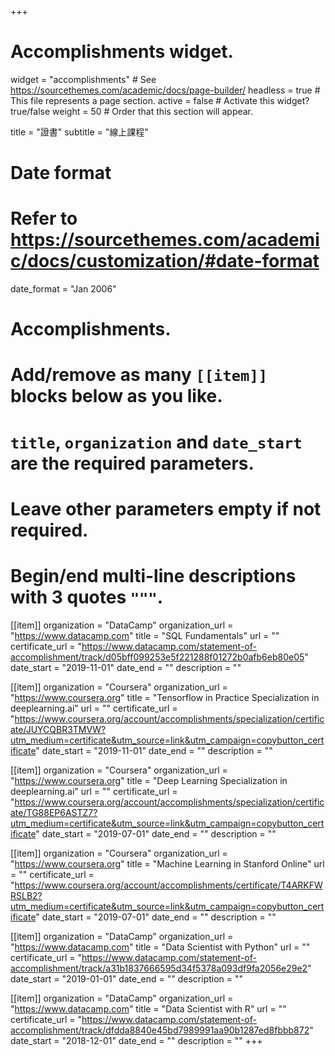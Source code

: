 +++
# Accomplishments widget.
widget = "accomplishments"  # See https://sourcethemes.com/academic/docs/page-builder/
headless = true  # This file represents a page section.
active = false  # Activate this widget? true/false
weight = 50  # Order that this section will appear.

title = "證書"
subtitle = "線上課程"

# Date format
#   Refer to https://sourcethemes.com/academic/docs/customization/#date-format
date_format = "Jan 2006"

# Accomplishments.
#   Add/remove as many `[[item]]` blocks below as you like.
#   `title`, `organization` and `date_start` are the required parameters.
#   Leave other parameters empty if not required.
#   Begin/end multi-line descriptions with 3 quotes `"""`.

[[item]]
  organization = "DataCamp"
  organization_url = "https://www.datacamp.com"
  title = "SQL Fundamentals"
  url = ""
  certificate_url = "https://www.datacamp.com/statement-of-accomplishment/track/d05bff099253e5f221288f01272b0afb6eb80e05"
  date_start = "2019-11-01"
  date_end = ""
  description = ""

[[item]]
  organization = "Coursera"
  organization_url = "https://www.coursera.org"
  title = "Tensorflow in Practice Specialization in deeplearning.ai"
  url = ""
  certificate_url = "https://www.coursera.org/account/accomplishments/specialization/certificate/JUYCQBR3TMVW?utm_medium=certificate&utm_source=link&utm_campaign=copybutton_certificate"
  date_start = "2019-11-01"
  date_end = ""
  description = ""
  
[[item]]
  organization = "Coursera"
  organization_url = "https://www.coursera.org"
  title = "Deep Learning Specialization in deeplearning.ai"
  url = ""
  certificate_url = "https://www.coursera.org/account/accomplishments/specialization/certificate/TG88EP6ASTZ7?utm_medium=certificate&utm_source=link&utm_campaign=copybutton_certificate"
  date_start = "2019-07-01"
  date_end = ""
  description = ""

[[item]]
  organization = "Coursera"
  organization_url = "https://www.coursera.org"
  title = "Machine Learning in Stanford Online"
  url = ""
  certificate_url = "https://www.coursera.org/account/accomplishments/certificate/T4ARKFWRSLB2?utm_medium=certificate&utm_source=link&utm_campaign=copybutton_certificate"
  date_start = "2019-07-01"
  date_end = ""
  description = ""

[[item]]
  organization = "DataCamp"
  organization_url = "https://www.datacamp.com"
  title = "Data Scientist with Python"
  url = ""
  certificate_url = "https://www.datacamp.com/statement-of-accomplishment/track/a31b1837666595d34f5378a093df9fa2056e29e2"
  date_start = "2019-01-01"
  date_end = ""
  description = ""
  
[[item]]
  organization = "DataCamp"
  organization_url = "https://www.datacamp.com"
  title = "Data Scientist with R"
  url = ""
  certificate_url = "https://www.datacamp.com/statement-of-accomplishment/track/dfdda8840e45bd7989991aa90b1287ed8fbbb872"
  date_start = "2018-12-01"
  date_end = ""
  description = ""
+++
